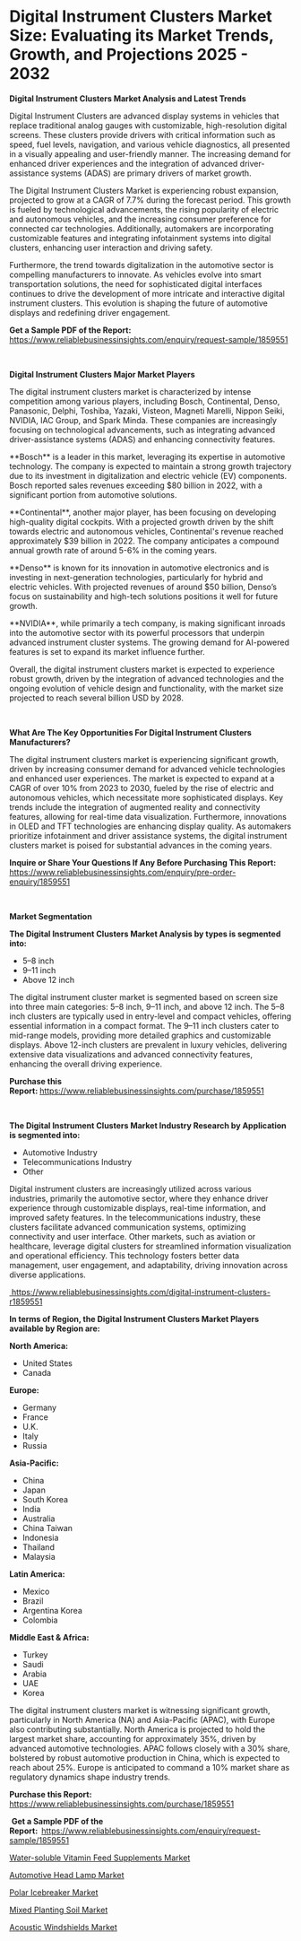 <p><h1>Digital Instrument Clusters Market Size: Evaluating its Market Trends, Growth, and Projections 2025 - 2032</h1></p><p><strong>Digital Instrument Clusters Market Analysis and Latest Trends</strong></p>
<p><p>Digital Instrument Clusters are advanced display systems in vehicles that replace traditional analog gauges with customizable, high-resolution digital screens. These clusters provide drivers with critical information such as speed, fuel levels, navigation, and various vehicle diagnostics, all presented in a visually appealing and user-friendly manner. The increasing demand for enhanced driver experiences and the integration of advanced driver-assistance systems (ADAS) are primary drivers of market growth.</p><p>The Digital Instrument Clusters Market is experiencing robust expansion, projected to grow at a CAGR of 7.7% during the forecast period. This growth is fueled by technological advancements, the rising popularity of electric and autonomous vehicles, and the increasing consumer preference for connected car technologies. Additionally, automakers are incorporating customizable features and integrating infotainment systems into digital clusters, enhancing user interaction and driving safety. </p><p>Furthermore, the trend towards digitalization in the automotive sector is compelling manufacturers to innovate. As vehicles evolve into smart transportation solutions, the need for sophisticated digital interfaces continues to drive the development of more intricate and interactive digital instrument clusters. This evolution is shaping the future of automotive displays and redefining driver engagement.</p></p>
<p><strong>Get a Sample PDF of the Report:&nbsp;</strong> <a href="https://www.reliablebusinessinsights.com/enquiry/request-sample/1859551?utm_campaign=63&utm_medium=2&utm_source=Github&utm_content=ia&utm_term=30032025&utm_id=digital-instrument-clusters">https://www.reliablebusinessinsights.com/enquiry/request-sample/1859551</a></p>
<p>&nbsp;</p>
<p><strong>Digital Instrument Clusters Major Market Players</strong></p>
<p><p>The digital instrument clusters market is characterized by intense competition among various players, including Bosch, Continental, Denso, Panasonic, Delphi, Toshiba, Yazaki, Visteon, Magneti Marelli, Nippon Seiki, NVIDIA, IAC Group, and Spark Minda. These companies are increasingly focusing on technological advancements, such as integrating advanced driver-assistance systems (ADAS) and enhancing connectivity features.</p><p>**Bosch** is a leader in this market, leveraging its expertise in automotive technology. The company is expected to maintain a strong growth trajectory due to its investment in digitalization and electric vehicle (EV) components. Bosch reported sales revenues exceeding $80 billion in 2022, with a significant portion from automotive solutions.</p><p>**Continental**, another major player, has been focusing on developing high-quality digital cockpits. With a projected growth driven by the shift towards electric and autonomous vehicles, Continental's revenue reached approximately $39 billion in 2022. The company anticipates a compound annual growth rate of around 5-6% in the coming years.</p><p>**Denso** is known for its innovation in automotive electronics and is investing in next-generation technologies, particularly for hybrid and electric vehicles. With projected revenues of around $50 billion, Denso’s focus on sustainability and high-tech solutions positions it well for future growth.</p><p>**NVIDIA**, while primarily a tech company, is making significant inroads into the automotive sector with its powerful processors that underpin advanced instrument cluster systems. The growing demand for AI-powered features is set to expand its market influence further.</p><p>Overall, the digital instrument clusters market is expected to experience robust growth, driven by the integration of advanced technologies and the ongoing evolution of vehicle design and functionality, with the market size projected to reach several billion USD by 2028.</p></p>
<p>&nbsp;</p>
<p><strong>What Are The Key Opportunities For Digital Instrument Clusters Manufacturers?</strong></p>
<p><p>The digital instrument clusters market is experiencing significant growth, driven by increasing consumer demand for advanced vehicle technologies and enhanced user experiences. The market is expected to expand at a CAGR of over 10% from 2023 to 2030, fueled by the rise of electric and autonomous vehicles, which necessitate more sophisticated displays. Key trends include the integration of augmented reality and connectivity features, allowing for real-time data visualization. Furthermore, innovations in OLED and TFT technologies are enhancing display quality. As automakers prioritize infotainment and driver assistance systems, the digital instrument clusters market is poised for substantial advances in the coming years.</p></p>
<p><strong>Inquire or Share Your Questions If Any Before Purchasing This Report:</strong> <a href="https://www.reliablebusinessinsights.com/enquiry/pre-order-enquiry/1859551?utm_campaign=63&utm_medium=2&utm_source=Github&utm_content=ia&utm_term=30032025&utm_id=digital-instrument-clusters">https://www.reliablebusinessinsights.com/enquiry/pre-order-enquiry/1859551</a></p>
<p>&nbsp;</p>
<p><strong>Market Segmentation</strong></p>
<p><strong>The Digital Instrument Clusters Market Analysis by types is segmented into:</strong></p>
<p><ul><li>5–8 inch</li><li>9–11 inch</li><li>Above 12 inch</li></ul></p>
<p><p>The digital instrument cluster market is segmented based on screen size into three main categories: 5–8 inch, 9–11 inch, and above 12 inch. The 5–8 inch clusters are typically used in entry-level and compact vehicles, offering essential information in a compact format. The 9–11 inch clusters cater to mid-range models, providing more detailed graphics and customizable displays. Above 12-inch clusters are prevalent in luxury vehicles, delivering extensive data visualizations and advanced connectivity features, enhancing the overall driving experience.</p></p>
<p><strong>Purchase this Report:&nbsp;</strong><a href="https://www.reliablebusinessinsights.com/purchase/1859551?utm_campaign=63&utm_medium=2&utm_source=Github&utm_content=ia&utm_term=30032025&utm_id=digital-instrument-clusters">https://www.reliablebusinessinsights.com/purchase/1859551</a></p>
<p>&nbsp;</p>
<p><strong>The Digital Instrument Clusters Market Industry Research by Application is segmented into:</strong></p>
<p><ul><li>Automotive Industry</li><li>Telecommunications Industry</li><li>Other</li></ul></p>
<p><p>Digital instrument clusters are increasingly utilized across various industries, primarily the automotive sector, where they enhance driver experience through customizable displays, real-time information, and improved safety features. In the telecommunications industry, these clusters facilitate advanced communication systems, optimizing connectivity and user interface. Other markets, such as aviation or healthcare, leverage digital clusters for streamlined information visualization and operational efficiency. This technology fosters better data management, user engagement, and adaptability, driving innovation across diverse applications.</p></p>
<p><a href="https://www.reliablebusinessinsights.com/digital-instrument-clusters-r1859551?utm_campaign=63&utm_medium=2&utm_source=Github&utm_content=ia&utm_term=30032025&utm_id=digital-instrument-clusters">&nbsp;https://www.reliablebusinessinsights.com/digital-instrument-clusters-r1859551</a></p>
<p><strong>In terms of Region, the Digital Instrument Clusters Market Players available by Region are:</strong></p>
<p>
    <p> <strong> North America: </strong>
        <ul>
            <li>United States</li>
            <li>Canada</li>
        </ul>
        </p> 
    <p> <strong> Europe: </strong>
        <ul>
            <li>Germany</li>
            <li>France</li>
            <li>U.K.</li>
            <li>Italy</li>
            <li>Russia</li>
        </ul>
        </p> 
    <p> <strong> Asia-Pacific: </strong>
        <ul>
            <li>China</li>
            <li>Japan</li>
            <li>South Korea</li>
            <li>India</li>
            <li>Australia</li>
            <li>China Taiwan</li>
            <li>Indonesia</li>
            <li>Thailand</li>
            <li>Malaysia</li>
        </ul>
        </p> 
    <p> <strong> Latin America: </strong>
        <ul>
            <li>Mexico</li>
            <li>Brazil</li>
            <li>Argentina Korea</li>
            <li>Colombia</li>
        </ul>
        </p> 
    <p> <strong> Middle East & Africa: </strong>
        <ul>
            <li>Turkey</li>
            <li>Saudi</li>
            <li>Arabia</li>
            <li>UAE</li>
            <li>Korea</li>
        </ul>
    </p>
    </p>
<p><p>The digital instrument clusters market is witnessing significant growth, particularly in North America (NA) and Asia-Pacific (APAC), with Europe also contributing substantially. North America is projected to hold the largest market share, accounting for approximately 35%, driven by advanced automotive technologies. APAC follows closely with a 30% share, bolstered by robust automotive production in China, which is expected to reach about 25%. Europe is anticipated to command a 10% market share as regulatory dynamics shape industry trends.</p></p>
<p><strong>Purchase this Report: </strong><a href="https://www.reliablebusinessinsights.com/purchase/1859551?utm_campaign=63&utm_medium=2&utm_source=Github&utm_content=ia&utm_term=30032025&utm_id=digital-instrument-clusters">https://www.reliablebusinessinsights.com/purchase/1859551</a></p>
<p>&nbsp;<strong>Get a Sample PDF of the Report:&nbsp;&nbsp;</strong><a href="https://www.reliablebusinessinsights.com/enquiry/request-sample/1859551?utm_campaign=63&utm_medium=2&utm_source=Github&utm_content=ia&utm_term=30032025&utm_id=digital-instrument-clusters">https://www.reliablebusinessinsights.com/enquiry/request-sample/1859551</a></p>
<p><strong></strong></p>
<p><p><a href="https://github.com/rubiogruis0p/Market-Research-Report-List-1/blob/main/water-soluble-vitamin-feed-supplements-market.md?utm_campaign=63&utm_medium=2&utm_source=Github&utm_content=ia&utm_term=30032025&utm_id=digital-instrument-clusters">Water-soluble Vitamin Feed Supplements Market</a></p><p><a href="https://github.com/chlihakwatsi/Market-Research-Report-List-1/blob/main/automotive-head-lamp-market.md?utm_campaign=63&utm_medium=2&utm_source=Github&utm_content=ia&utm_term=30032025&utm_id=digital-instrument-clusters">Automotive Head Lamp Market</a></p><p><a href="https://github.com/sokurgleyde/Market-Research-Report-List-1/blob/main/polar-icebreaker-market.md?utm_campaign=63&utm_medium=2&utm_source=Github&utm_content=ia&utm_term=30032025&utm_id=digital-instrument-clusters">Polar Icebreaker Market</a></p><p><a href="https://github.com/jemmysolin5k/Market-Research-Report-List-1/blob/main/mixed-planting-soil-market.md?utm_campaign=63&utm_medium=2&utm_source=Github&utm_content=ia&utm_term=30032025&utm_id=digital-instrument-clusters">Mixed Planting Soil Market</a></p><p><a href="https://github.com/kocssequen/Market-Research-Report-List-1/blob/main/acoustic-windshields-market.md?utm_campaign=63&utm_medium=2&utm_source=Github&utm_content=ia&utm_term=30032025&utm_id=digital-instrument-clusters">Acoustic Windshields Market</a></p></p>